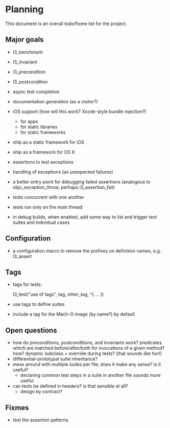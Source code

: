 # Planning

This document is an overall todo/fixme list for the project.

## Major goals

- l3_benchmark
- l3_invariant
- l3_precondition
- l3_postcondition

- async test completion

- documentation generation (as a visitor?)

- iOS support (how will this work? Xcode-style bundle injection?)
	- for apps
	- for static libraries
	- for static frameworks
- ship as a static framework for iOS

- ship as a framework for OS X

- assertions to test exceptions
- handling of exceptions (as unexpected failures)
- a better entry point for debugging failed assertions (analogous to objc_exception_throw, perhaps l3_assertion_fail)

- tests concurrent with one another
- tests run only on the main thread

- in debug builds, when enabled, add some way to list and trigger test suites and individual cases

## Configuration

- a configuration macro to remove the prefixes on definition names, e.g. l3_assert

## Tags

- tags for tests:

	l3_test("use of tags", tag, other_tag, ^{ … })

- use tags to define suites
- include a tag for the Mach-O image (by name?) by default

## Open questions

- how do preconditions, postconditions, and invariants work? predicates which are matched before/after/both for invocations of a given method? how? dynamic subclass + override during tests? (that sounds like fun!)
- differential-prototypal suite inheritance?
- mess around with multiple suites per file; does it make any sense? is it useful?
	- declaring common test steps in a suite in another file sounds more useful
- can tests be defined in headers? is that sensible at all?
	- design by contract?

## Fixmes

- test the assertion patterns